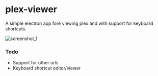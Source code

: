 
# plex-viewer

A simple electron app fore viewing plex and with support for keyboard shortcuts.

![screenshot_1](https://imgur.com/svVqU7o.jpg)

### Todo
* Support for other urls
* Keyboard shortcut editor/viewer
